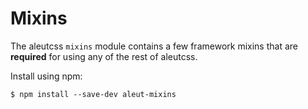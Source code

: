# Mixins

The aleutcss `mixins` module contains a few framework mixins that are
**required** for using any of the rest of aleutcss.



Install using npm:

    $ npm install --save-dev aleut-mixins
